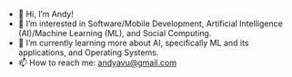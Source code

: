 - 👋 Hi, I’m Andy!
- 👀 I’m interested in Software/Mobile Development, Artificial Intelligence (AI)/Machine Learning (ML), and Social Computing.
- 🌱 I’m currently learning more about AI, specifically ML and its applications, and Operating Systems.
- 📫 How to reach me: andyavu@gmail.com

<!---
andyavu/andyavu is a ✨ special ✨ repository because its `README.md` (this file) appears on your GitHub profile.
You can click the Preview link to take a look at your changes.
--->

